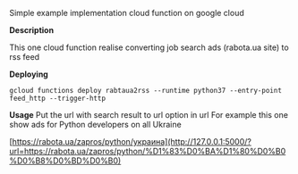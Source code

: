 Simple example implementation cloud function on google cloud

**Description**

This one cloud function realise converting job search ads (rabota.ua site) to rss feed

**Deploying**

```gcloud functions deploy rabtaua2rss --runtime python37 --entry-point feed_http --trigger-http```

**Usage**
Put the url with search result to url option in url
For example this one show ads for Python developers on all Ukraine

[https://rabota.ua/zapros/python/украина](http://127.0.0.1:5000/?url=https://rabota.ua/zapros/python/%D1%83%D0%BA%D1%80%D0%B0%D0%B8%D0%BD%D0%B0)
